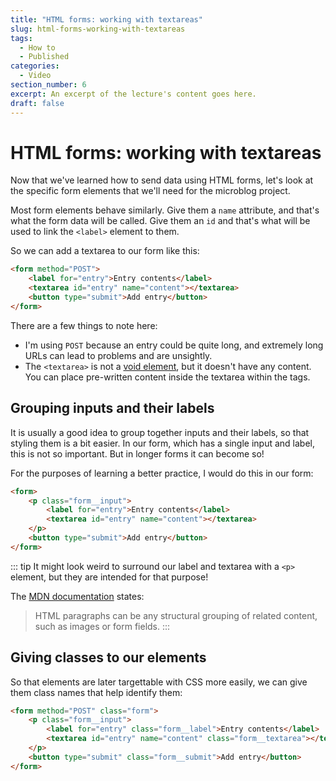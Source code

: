 ```yaml
---
title: "HTML forms: working with textareas"
slug: html-forms-working-with-textareas
tags:
  - How to
  - Published
categories:
  - Video
section_number: 6
excerpt: An excerpt of the lecture's content goes here.
draft: false
---
```


# HTML forms: working with textareas

Now that we've learned how to send data using HTML forms, let's look at the specific form elements that we'll need for the microblog project.

Most form elements behave similarly. Give them a `name` attribute, and that's what the form data will be called. Give them an `id` and that's what will be used to link the `<label>` element to them.

So we can add a textarea to our form like this:

```html
<form method="POST">
    <label for="entry">Entry contents</label>
    <textarea id="entry" name="content"></textarea>
    <button type="submit">Add entry</button>
</form>
```

There are a few things to note here:

- I'm using `POST` because an entry could be quite long, and extremely long URLs can lead to problems and are unsightly.
- The `<textarea>` is not a [void element](/section04/lectures/01_elements/), but it doesn't have any content. You can place pre-written content inside the textarea within the tags.

## Grouping inputs and their labels

It is usually a good idea to group together inputs and their labels, so that styling them is a bit easier. In our form, which has a single input and label, this is not so important. But in longer forms it can become so!

For the purposes of learning a better practice, I would do this in our form:

```html
<form>
    <p class="form__input">
        <label for="entry">Entry contents</label>
        <textarea id="entry" name="content"></textarea>
    </p>
    <button type="submit">Add entry</button>
</form>
```

::: tip
It might look weird to surround our label and textarea with a `<p>` element, but they are intended for that purpose!

The [MDN documentation](https://developer.mozilla.org/en-US/docs/Web/HTML/Element/p) states:

> HTML paragraphs can be any structural grouping of related content, such as images or form fields.
:::

## Giving classes to our elements

So that elements are later targettable with CSS more easily, we can give them class names that help identify them:

```html
<form method="POST" class="form">
    <p class="form__input">
        <label for="entry" class="form__label">Entry contents</label>
        <textarea id="entry" name="content" class="form__textarea"></textarea>
    </p>
    <button type="submit" class="form__submit">Add entry</button>
</form>
```